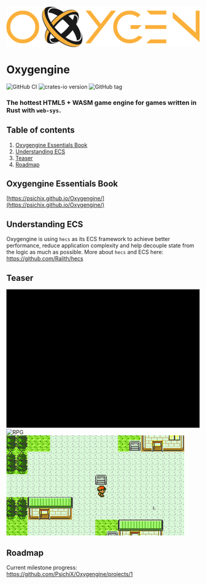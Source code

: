 ![logo](https://raw.githubusercontent.com/PsichiX/Oxygengine/master/media/oxygengine-dark-logo.svg?sanitize=true)

# Oxygengine
![GitHub CI](https://github.com/PsichiX/Oxygengine/workflows/Rust/badge.svg)
![crates-io version](https://raster.shields.io/crates/v/oxygengine.png)
![GitHub tag](https://img.shields.io/github/v/release/PsichiX/Oxygengine?include_prereleases&style=social)

### The hottest HTML5 + WASM game engine for games written in Rust with `web-sys`.

## Table of contents
1. [Oxygengine Essentials Book](#oxygengine-essentials-book)
1. [Understanding ECS](#understanding-ecs)
1. [Teaser](#teaser)
1. [Roadmap](#roadmap)

## Oxygengine Essentials Book
[https://psichix.github.io/Oxygengine/](https://psichix.github.io/Oxygengine/)

## Understanding ECS
Oxygengine is using `hecs` as its ECS framework to achieve better performance,
reduce application complexity and help decouple state from the logic as much as
possible. More about `hecs` and ECS here: https://github.com/Ralith/hecs

## Teaser
![Visual Novel](https://raw.githubusercontent.com/PsichiX/Oxygengine/master/media/oxygengine-visual-novel-teaser.gif)
![RPG](https://raw.githubusercontent.com/PsichiX/Oxygengine/master/media/oxygengine-overworld.gif)
![RAUI](https://raw.githubusercontent.com/PsichiX/Oxygengine/master/media/oxygengine-raui-navigation.gif)

## Roadmap
Current milestone progress: https://github.com/PsichiX/Oxygengine/projects/1
